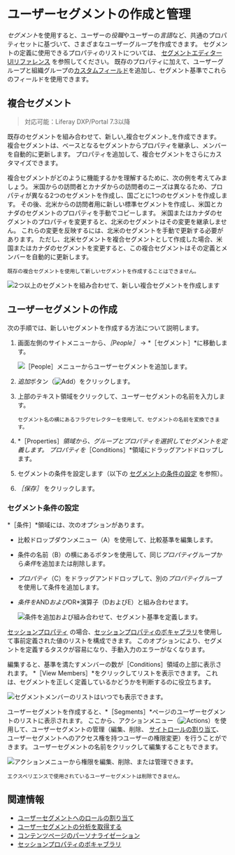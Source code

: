 # ユーザーセグメントの作成と管理

*セグメント*を使用すると、ユーザーの*役職*やユーザーの*言語*など、共通のプロパティセットに基づいて、さまざまなユーザーグループを作成できます。 セグメントの定義に使用できるプロパティのリストについては、 [セグメントエディターUIリファレンス](./segments-editor-ui-reference.md) を参照してください。 既存のプロパティに加えて、ユーザーグループと組織グループの[カスタムフィールド](../../../system-administration/configuring-liferay/adding-custom-fields.md)を追加し、セグメント基準でこれらのフィールドを使用できます。

## 複合セグメント

> 対応可能：Liferay DXP/Portal 7.3以降

既存のセグメントを組み合わせて、新しい_複合セグメント_を作成できます。 複合セグメントは、ベースとなるセグメントからプロパティを継承し、メンバーを自動的に更新します。 プロパティを追加して、複合セグメントをさらにカスタマイズできます。

複合セグメントがどのように機能するかを理解するために、次の例を考えてみましょう。 米国からの訪問者とカナダからの訪問者のニーズは異なるため、プロパティが異なる2つのセグメントを作成し、国ごとに1つのセグメントを作成します。 その後、北米からの訪問者用に新しい標準セグメントを作成し、米国とカナダのセグメントのプロパティを手動でコピーします。 米国またはカナダのセグメントのプロパティを変更すると、北米のセグメントはその変更を継承しません。 これらの変更を反映するには、北米のセグメントを手動で更新する必要があります。 ただし、北米セグメントを複合セグメントとして作成した場合、米国またはカナダのセグメントを変更すると、この複合セグメントはその定義とメンバーを自動的に更新します。

```{important}
既存の複合セグメントを使用して新しいセグメントを作成することはできません。
```

![2つ以上のセグメントを組み合わせて、新しい複合セグメントを作成します](./creating-and-managing-user-segments/images/08.png)

## ユーザーセグメントの作成

次の手順では、新しいセグメントを作成する方法について説明します。

1. 画面左側のサイトメニューから、*［People］* &rarr; *［セグメント］*に移動します。

    ![［People］メニューからユーザーセグメントを追加します。](./creating-and-managing-user-segments/images/01.png)

1. *追加*ボタン（![Add](../../../images/icon-add.png)）をクリックします。

1. 上部のテキスト領域をクリックして、ユーザーセグメントの名前を入力します。

   ```{tip}
   セグメント名の横にあるフラグセレクターを使用して、セグメントの名前を変換できます。
   ```

1. *［Properties］*領域から、グループとプロパティを選択してセグメントを定義します。 *プロパティ*を*［Conditions］*領域にドラッグアンドドロップします。

1. セグメントの条件を設定します（以下の [セグメントの条件の設定](#configuring-segment-conditions) を参照）。

1. *［保存］* をクリックします。

### セグメント条件の設定

*［条件］*領域には、次のオプションがあります。

- 比較ドロップダウンメニュー（A）を使用して、比較基準を編集します。
- 条件の名前（B）の横にあるボタンを使用して、同じ*プロパティ*グループから*条件*を追加または削除します。
- *プロパティ*（C）をドラッグアンドドロップして、別の*プロパティ*グループを使用して条件を追加します。
- *条件を*AND*および*OR*演算子（DおよびE）と組み合わせます。</p>

   ![条件を追加および組み合わせて、セグメント基準を定義します。](./creating-and-managing-user-segments/images/06.png)</li> </ul>

[セッションプロパティ](./segments-editor-ui-reference.md#session-properties) の場合、[セッションプロパティのボキャブラリ](../../../content-authoring-and-management/tags-and-categories/session-property-vocabularies.md)を使用して事前定義された値のリストを構成できます。 このオプションにより、セグメントを定義するタスクが容易になり、手動入力のエラーがなくなります。

編集すると、基準を満たすメンバーの数が［Conditions］領域の上部に表示されます。 *［View Members］*をクリックしてリストを表示できます。 これは、セグメントを正しく定義しているかどうかを判断するのに役立ちます。

![セグメントメンバーのリストはいつでも表示できます。](./creating-and-managing-user-segments/images/04.png)

ユーザーセグメントを作成すると、*［Segments］*ページのユーザーセグメントのリストに表示されます。 ここから、アクションメニュー（![Actions](../../../images/icon-actions.png)）を使用して、ユーザーセグメントの管理（編集、削除、 [サイトロールの割り当て](../../../users-and-permissions/roles-and-permissions/assigning-roles-to-user-segments.md)、ユーザーセグメントへのアクセス権を持つユーザーの権限変更）を行うことができます。 ユーザーセグメントの名前をクリックして編集することもできます。

![アクションメニューから権限を編集、削除、または管理できます。](./creating-and-managing-user-segments/images/05.png)

```{note}
エクスペリエンスで使用されているユーザーセグメントは削除できません。
```

## 関連情報

- [ユーザーセグメントへのロールの割り当て](../../../users-and-permissions/roles-and-permissions/assigning-roles-to-user-segments.md)
- [ユーザーセグメントの分析を取得する](./getting-analytics-for-user-segments.md)
- [コンテンツページのパーソナライゼーション](../experience-personalization/content-page-personalization.md)
- [セッションプロパティのボキャブラリ](../../../content-authoring-and-management/tags-and-categories/session-property-vocabularies.md)

